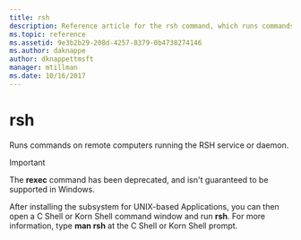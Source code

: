 ```yaml
---
title: rsh
description: Reference article for the rsh command, which runs commands on remote computers running the RSH service or daemon. This command has been deprecated and isn't guaranteed to be supported in Windows.
ms.topic: reference
ms.assetid: 9e3b2b29-208d-4257-8379-0b4738274146
ms.author: daknappe
author: dknappettmsft
manager: mtillman
ms.date: 10/16/2017
---
```


# rsh

Runs commands on remote computers running the RSH service or daemon.

> [!IMPORTANT]
> The **rexec** command has been deprecated, and isn't guaranteed to be supported in Windows.

After installing the subsystem for UNIX-based Applications, you can then open a C Shell or Korn Shell command window and run **rsh**. For more information, type **man rsh** at the C Shell or Korn Shell prompt.
